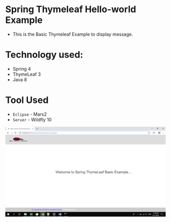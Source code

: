 # Spring Thymeleaf Hello-world Example

* This is the Basic Thymeleaf Example to display message.


# Technology used:
* Spring 4
* ThymeLeaf 3
* Java 8

# Tool Used
* `Eclipse` - Mars2
* `Server`  - Wildfly 10

<img src="https://github.com/Sudarshan-Gowda/Spring-Mvc-Thymeleaf-Basic/blob/master/docs/picture1.png"/>
